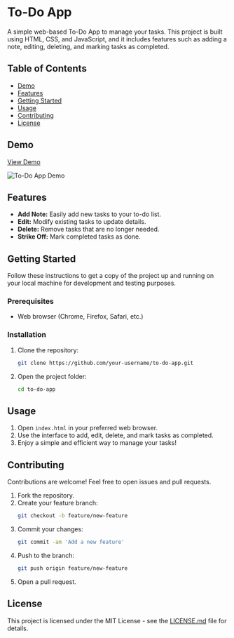 # To-Do App

A simple web-based To-Do App to manage your tasks. This project is built using HTML, CSS, and JavaScript, and it includes features such as adding a note, editing, deleting, and marking tasks as completed.

## Table of Contents

- [Demo](#demo)
- [Features](#features)
- [Getting Started](#getting-started)
- [Usage](#usage)
- [Contributing](#contributing)
- [License](#license)

## Demo

[View Demo](#) <!-- Add the link to your live demo here -->

![To-Do App Demo](./demo.png) <!-- Add a screenshot or gif of your app -->

## Features

- **Add Note:** Easily add new tasks to your to-do list.
- **Edit:** Modify existing tasks to update details.
- **Delete:** Remove tasks that are no longer needed.
- **Strike Off:** Mark completed tasks as done.

## Getting Started

Follow these instructions to get a copy of the project up and running on your local machine for development and testing purposes.

### Prerequisites

- Web browser (Chrome, Firefox, Safari, etc.)

### Installation

1. Clone the repository:
   ```bash
   git clone https://github.com/your-username/to-do-app.git
   ```
2. Open the project folder:
   ```bash
   cd to-do-app
   ```

## Usage

1. Open `index.html` in your preferred web browser.
2. Use the interface to add, edit, delete, and mark tasks as completed.
3. Enjoy a simple and efficient way to manage your tasks!

## Contributing

Contributions are welcome! Feel free to open issues and pull requests.

1. Fork the repository.
2. Create your feature branch:
   ```bash
   git checkout -b feature/new-feature
   ```
3. Commit your changes:
   ```bash
   git commit -am 'Add a new feature'
   ```
4. Push to the branch:
   ```bash
   git push origin feature/new-feature
   ```
5. Open a pull request.

## License

This project is licensed under the MIT License - see the [LICENSE.md](LICENSE.md) file for details.
